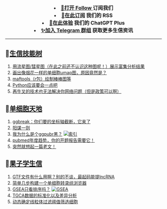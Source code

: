 
<h3 align="center">   
<li> <a href="https://app.follow.is/share/feeds/86231884517090304">🌈打开 Follow </a>订阅我们</li>  

<li> <a href="https://bioinforss-channel.vercel.app/">🎈在此订阅</a> 我们的 RSS</li>  

<li> <a href="https://kyplus.092420.xyz/">🌟在此体验</a> 我们的 ChatGPT Plus </li>  

<li> <a href="https://t.me/BioInfoTalk">✨加入 Telegram 群组</a> 获取更多生信资讯</li>  
</h3>

------------------

## 📝[生信技能树](https://github.com/ixxmu/mp_duty/issues?q=label%3A%E7%94%9F%E4%BF%A1%E6%8A%80%E8%83%BD%E6%A0%91+is%3Aclosed)
<!-- 1issueTable -->

1. [用流星图/彗星图（在此之前还不认识这种图呢！）展示富集分析结果](https://github.com/ixxmu/mp_duty/issues/6430) 
2. [画出像烟花一样的单细胞umap图，原因竟然是？](https://github.com/ixxmu/mp_duty/issues/6399) 
3. [maftools（r包）绘制棒棒图等](https://github.com/ixxmu/mp_duty/issues/6395) 
4. [Python应该要会一点吧](https://github.com/ixxmu/mp_duty/issues/6394) 
5. [再牛叉的技术也无法解决你网络问题（但是政策可以啊）](https://github.com/ixxmu/mp_duty/issues/6392) 
<!-- 1issueTable -->
## 📝[单细胞天地](https://github.com/ixxmu/mp_duty/issues?q=label%3A%E5%8D%95%E7%BB%86%E8%83%9E%E5%A4%A9%E5%9C%B0+is%3Aclosed)
<!-- 2issueTable -->

1. [ggbreak：你们要的坐标轴截断，它来了](https://github.com/ixxmu/mp_duty/issues/6328) 
2. [阳谋一则](https://github.com/ixxmu/mp_duty/issues/6277) 
3. [我为什么是个ggpubr黑？](https://github.com/ixxmu/mp_duty/issues/5947) [![索引](https://img.shields.io/github/labels/ixxmu/mp_duty/索引)](https://github.com/ixxmu/mp_duty/labels/索引)
4. [pubmed年度趋势，你的开题报告需要它！](https://github.com/ixxmu/mp_duty/issues/5946) 
5. [突然就想起一篇老文！](https://github.com/ixxmu/mp_duty/issues/5945) 
<!-- 2issueTable -->

## 📝[果子学生信](https://github.com/ixxmu/mp_duty/issues?q=label%3A%E6%9E%9C%E5%AD%90%E5%AD%A6%E7%94%9F%E4%BF%A1+is%3Aclosed)
<!-- 3issueTable -->

1. [GTF文件有什么用啊？别的不谈，最起码能提lncRNA](https://github.com/ixxmu/mp_duty/issues/6080) 
2. [简单几步构建一个单细胞转录组浏览器](https://github.com/ixxmu/mp_duty/issues/5103) 
3. [GSEA只看排序吗？](https://github.com/ixxmu/mp_duty/issues/4920) [![GSEA](https://img.shields.io/github/labels/ixxmu/mp_duty/GSEA)](https://github.com/ixxmu/mp_duty/labels/GSEA)
4. [TGCA数据的标准化以及差异分析](https://github.com/ixxmu/mp_duty/issues/4829) 
5. [动态确定线粒体过滤阈值筛选细胞](https://github.com/ixxmu/mp_duty/issues/4754) 
<!-- 3issueTable -->
